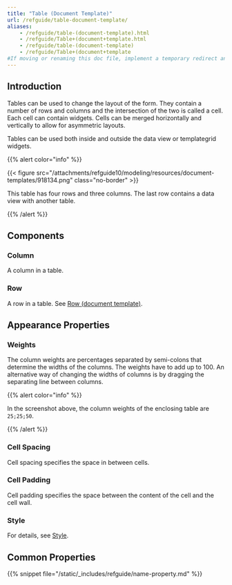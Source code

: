 ```yaml
---
title: "Table (Document Template)"
url: /refguide/table-document-template/
aliases:
    - /refguide/table-(document-template).html
    - /refguide/Table+(document+template.html
    - /refguide/table-(document-template)
    - /refguide/Table+(document+template
#If moving or renaming this doc file, implement a temporary redirect and let the respective team know they should update the URL in the product. See Mapping to Products for more details.
---
```


## Introduction

Tables can be used to change the layout of the form. They contain a number of rows and columns and the intersection of the two is called a cell. Each cell can contain widgets. Cells can be merged horizontally and vertically to allow for asymmetric layouts.

Tables can be used both inside and outside the data view or templategrid widgets.

{{% alert color="info" %}}

{{< figure src="/attachments/refguide10/modeling/resources/document-templates/918134.png" class="no-border" >}}

This table has four rows and three columns. The last row contains a data view with another table.

{{% /alert %}}

## Components

### Column

A column in a table.

### Row

A row in a table. See [Row (document template)](/refguide/row-document-template/).

## Appearance Properties

### Weights

The column weights are percentages separated by semi-colons that determine the widths of the columns. The weights have to add up to 100\. An alternative way of changing the widths of columns is by dragging the separating line between columns.

{{% alert color="info" %}}

In the screenshot above, the column weights of the enclosing table are `25;25;50`.

{{% /alert %}}

### Cell Spacing

Cell spacing specifies the space in between cells.

### Cell Padding

Cell padding specifies the space between the content of the cell and the cell wall.

### Style

For details, see [Style](/refguide/style/).

## Common Properties

{{% snippet file="/static/_includes/refguide/name-property.md" %}}
